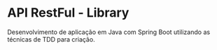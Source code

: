 # API RestFul - Library
Desenvolvimento de aplicação em Java com Spring Boot utilizando as técnicas de TDD para criação.
